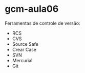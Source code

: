 # gcm-aula06

Ferramentas de controle de versão:

* RCS
* CVS
* Source Safe
* Crear Case
* SVN
* Mercurial
* Git

